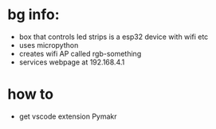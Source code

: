 # bg info:
* box that controls led strips is a esp32 device with wifi etc
* uses micropython
* creates wifi AP called rgb-something
* services webpage at 192.168.4.1

# how to
* get vscode extension Pymakr
